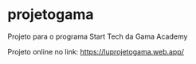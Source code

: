 # projetogama
Projeto para o programa Start Tech da Gama Academy

Projeto online no link: https://luprojetogama.web.app/
